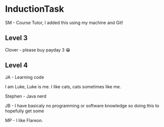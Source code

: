 # InductionTask
SM - Course Tutor, I added this using my machine and Git!
## Level 3
Clover - please buy payday 3 :grin:

## Level 4
JA - Learning code

I am Luke, Luke is me. I like cats, cats sometimes like me.

Stephen - Java nerd

JB - I have basicaly no programming or software knowledge so doing this to hopefully get some

MP - I like Flareon. 
